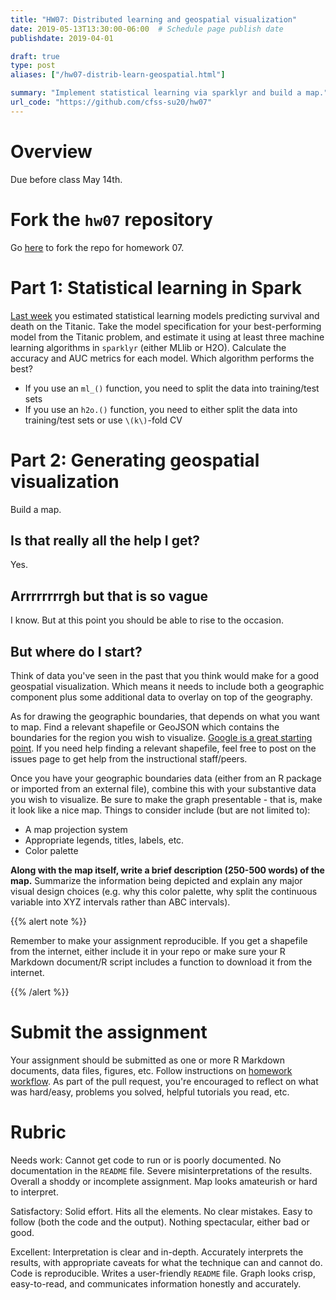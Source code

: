 ```yaml
---
title: "HW07: Distributed learning and geospatial visualization"
date: 2019-05-13T13:30:00-06:00  # Schedule page publish date
publishdate: 2019-04-01

draft: true
type: post
aliases: ["/hw07-distrib-learn-geospatial.html"]

summary: "Implement statistical learning via sparklyr and build a map."
url_code: "https://github.com/cfss-su20/hw07"
---
```




# Overview

Due before class May 14th.

# Fork the `hw07` repository

Go [here](https://github.com/cfss-su20/hw07) to fork the repo for homework 07.

# Part 1: Statistical learning in Spark

[Last week](/homework/statistical-learning/) you estimated statistical learning models predicting survival and death on the Titanic. Take the model specification for your best-performing model from the Titanic problem, and estimate it using at least three machine learning algorithms in `sparklyr` (either MLlib or H2O). Calculate the accuracy and AUC metrics for each model. Which algorithm performs the best?

* If you use an `ml_()` function, you need to split the data into training/test sets
* If you use an `h2o.()` function, you need to either split the data into training/test sets or use `\(k\)`-fold CV

# Part 2: Generating geospatial visualization

Build a map.

## Is that really all the help I get?

Yes.

## Arrrrrrrrgh but that is so vague

I know. But at this point you should be able to rise to the occasion.

## But where do I start?

Think of data you've seen in the past that you think would make for a good geospatial visualization. Which means it needs to include both a geographic component plus some additional data to overlay on top of the geography.

As for drawing the geographic boundaries, that depends on what you want to map. Find a relevant shapefile or GeoJSON which contains the boundaries for the region you wish to visualize. [Google is a great starting point](https://www.google.com/search?q=where+to+get+shapefiles). If you need help finding a relevant shapefile, feel free to post on the issues page to get help from the instructional staff/peers.

Once you have your geographic boundaries data (either from an R package or imported from an external file), combine this with your substantive data you wish to visualize. Be sure to make the graph presentable - that is, make it look like a nice map. Things to consider include (but are not limited to):

* A map projection system
* Appropriate legends, titles, labels, etc.
* Color palette

**Along with the map itself, write a brief description (250-500 words) of the map.** Summarize the information being depicted and explain any major visual design choices (e.g. why this color palette, why split the continuous variable into XYZ intervals rather than ABC intervals).

{{% alert note %}}

Remember to make your assignment reproducible. If you get a shapefile from the internet, either include it in your repo or make sure your R Markdown document/R script includes a function to download it from the internet.

{{% /alert %}}

# Submit the assignment

Your assignment should be submitted as one or more R Markdown documents, data files, figures, etc. Follow instructions on [homework workflow](/faq/homework-guidelines/#homework-workflow). As part of the pull request, you're encouraged to reflect on what was hard/easy, problems you solved, helpful tutorials you read, etc.

# Rubric

Needs work: Cannot get code to run or is poorly documented. No documentation in the `README` file. Severe misinterpretations of the results. Overall a shoddy or incomplete assignment. Map looks amateurish or hard to interpret.

Satisfactory: Solid effort. Hits all the elements. No clear mistakes. Easy to follow (both the code and the output). Nothing spectacular, either bad or good.

Excellent: Interpretation is clear and in-depth. Accurately interprets the results, with appropriate caveats for what the technique can and cannot do. Code is reproducible. Writes a user-friendly `README` file. Graph looks crisp, easy-to-read, and communicates information honestly and accurately.
